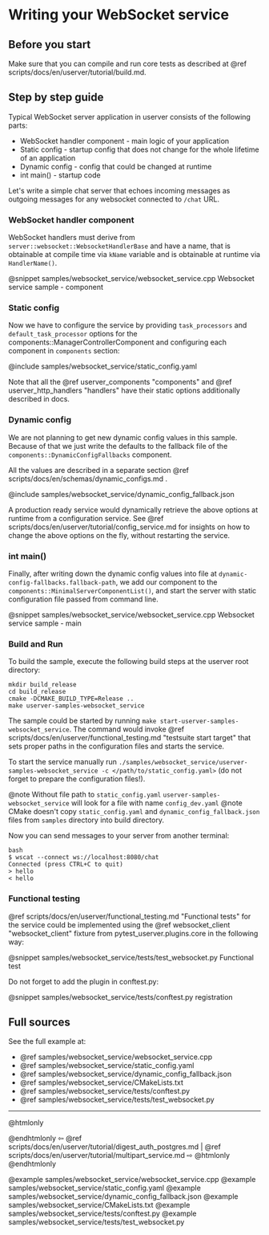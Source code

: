# Writing your WebSocket service

## Before you start

Make sure that you can compile and run core tests as described at
@ref scripts/docs/en/userver/tutorial/build.md.

## Step by step guide

Typical WebSocket server application in userver consists of the following parts:
* WebSocket handler component - main logic of your application
* Static config - startup config that does not change for the whole lifetime of an application
* Dynamic config - config that could be changed at runtime
* int main() - startup code

Let's write a simple chat server that echoes incoming messages as outgoing messages for any websocket connected to `/chat` URL.

### WebSocket handler component

WebSocket handlers must derive from `server::websocket::WebsocketHandlerBase` and have a name, that
is obtainable at compile time via `kName` variable and is obtainable at runtime via `HandlerName()`.

@snippet samples/websocket_service/websocket_service.cpp  Websocket service sample - component

### Static config

Now we have to configure the service by providing `task_processors` and
`default_task_processor` options for the components::ManagerControllerComponent
and configuring each component in `components` section:

@include samples/websocket_service/static_config.yaml

Note that all the @ref userver_components "components" and
@ref userver_http_handlers "handlers" have their static options additionally
described in docs.

### Dynamic config

We are not planning to get new dynamic config values in this sample. Because of
that we just write the defaults to the fallback file of
the `components::DynamicConfigFallbacks` component.

All the values are described in a separate section @ref scripts/docs/en/schemas/dynamic_configs.md .

@include samples/websocket_service/dynamic_config_fallback.json

A production ready service would dynamically retrieve the above options at runtime from a configuration service. See
@ref scripts/docs/en/userver/tutorial/config_service.md for insights on how to change the
above options on the fly, without restarting the service.


### int main()

Finally, after writing down the dynamic config values into file at `dynamic-config-fallbacks.fallback-path`, we
add our component to the `components::MinimalServerComponentList()`,
and start the server with static configuration file passed from command line.

@snippet samples/websocket_service/websocket_service.cpp  Websocket service sample - main

### Build and Run

To build the sample, execute the following build steps at the userver root directory:
```
mkdir build_release
cd build_release
cmake -DCMAKE_BUILD_TYPE=Release ..
make userver-samples-websocket_service
```

The sample could be started by running
`make start-userver-samples-websocket_service`. The command would invoke
@ref scripts/docs/en/userver/functional_testing.md "testsuite start target" that sets proper
paths in the configuration files and starts the service.

To start the service manually run
`./samples/websocket_service/userver-samples-websocket_service -c </path/to/static_config.yaml>`
(do not forget to prepare the configuration files!).

@note Without file path to `static_config.yaml` `userver-samples-websocket_service` will look for a file with name `config_dev.yaml`
@note CMake doesn't copy `static_config.yaml` and `dynamic_config_fallback.json` files from `samples` directory into build directory.

Now you can send messages to your server from another terminal:
```
bash
$ wscat --connect ws://localhost:8080/chat
Connected (press CTRL+C to quit)
> hello
< hello
```

### Functional testing

@ref scripts/docs/en/userver/functional_testing.md "Functional tests" for the service could be
implemented using the @ref websocket_client "websocket_client" fixture from
pytest_userver.plugins.core in the
following way:

@snippet samples/websocket_service/tests/test_websocket.py  Functional test

Do not forget to add the plugin in conftest.py:

@snippet samples/websocket_service/tests/conftest.py  registration

## Full sources

See the full example at:
* @ref samples/websocket_service/websocket_service.cpp
* @ref samples/websocket_service/static_config.yaml
* @ref samples/websocket_service/dynamic_config_fallback.json
* @ref samples/websocket_service/CMakeLists.txt
* @ref samples/websocket_service/tests/conftest.py
* @ref samples/websocket_service/tests/test_websocket.py

----------

@htmlonly <div class="bottom-nav"> @endhtmlonly
⇦ @ref scripts/docs/en/userver/tutorial/digest_auth_postgres.md | @ref scripts/docs/en/userver/tutorial/multipart_service.md ⇨
@htmlonly </div> @endhtmlonly


@example samples/websocket_service/websocket_service.cpp
@example samples/websocket_service/static_config.yaml
@example samples/websocket_service/dynamic_config_fallback.json
@example samples/websocket_service/CMakeLists.txt
@example samples/websocket_service/tests/conftest.py
@example samples/websocket_service/tests/test_websocket.py

